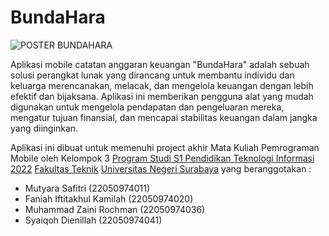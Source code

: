 # BundaHara

![POSTER BUNDAHARA](https://github.com/zainiirochman/BundaHara/assets/133016739/b43a6d01-11c7-4dab-a35d-ba32641c976a)

Aplikasi mobile catatan anggaran keuangan "BundaHara" adalah sebuah solusi
perangkat lunak yang dirancang untuk membantu individu dan keluarga merencanakan,
melacak, dan mengelola keuangan dengan lebih efektif dan bijaksana. Aplikasi ini memberikan
pengguna alat yang mudah digunakan untuk mengelola pendapatan dan pengeluaran mereka,
mengatur tujuan finansial, dan mencapai stabilitas keuangan dalam jangka yang diinginkan.

Aplikasi ini dibuat untuk memenuhi project akhir Mata Kuliah Pemrograman Mobile oleh Kelompok 3 [Program Studi S1 Pendidikan Teknologi Informasi 2022](https://pendidikan-ti.ft.unesa.ac.id) [Fakultas Teknik](https://ft.unesa.ac.id) [Universitas Negeri Surabaya](https://www.unesa.ac.id/) yang beranggotakan :

- Mutyara Safitri             (22050974011)
- Faniah Iftitakhul Kamilah   (22050974020)
- Muhammad Zaini Rochman      (22050974036)
- Syaiqoh Dienillah           (22050974041)
